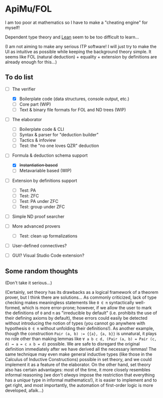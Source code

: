 # ApiMu/FOL

I am too poor at mathematics so I have to make a "cheating engine" for myself!

Dependent type theory and [Lean](https://leanprover.github.io/) seem to be too
difficult to learn...

(I am not aiming to make any serious ITP software! I will just try to make the
UI as intuitive as possible while keeping the background theory simple. It
seems like FOL (natural deduction) + equality + extension by definitions are
already enough for this...)


## To do list

- [ ] The verifier
  - [x] Boilerplate code (data structures, console output, etc.)
  - [ ] Core part (WIP)
  - [ ] Text & binary file formats for FOL and ND trees (WIP)
- [ ] The elaborator
  - [ ] Boilerplate code & CLI
  - [ ] Syntax & parser for "deduction builder"
  - [ ] Tactics & infoview
  - [ ] Test: the "no one loves QZR" deduction
- [ ] Formula & deduction schema support
  - [x] ~~Instantiation based~~
  - [ ] Metavariable based (WIP)
- [ ] Extension by definitions support
  - [ ] Test: PA
  - [ ] Test: ZFC
  - [ ] Test: PA under ZFC
  - [ ] Test: group under ZFC
- [ ] Simple ND proof searcher
- [ ] More advanced provers
  - [ ] Test: clean up formalizations
- [ ] User-defined connectives?
- [ ] GUI? Visual Studio Code extension?


## Some random thoughts

(Don't take it serious...)

(Certainly, set theory has its drawbacks as a logical framework of a theorem
prover, but I think there are solutions... As commonly criticized, lack of
type checking makes meaningless statements like `0 ∈ π` syntactically
well-formed, which is more error-prone; however, if we allow the user to mark
the definitions of `0` and `π` as "irreducible by default" (i.e. prohibits the
use of their defining axioms by default), these errors could easily be detected
without introducing the notion of types (you cannot go anywhere with hypothesis
`0 ∈ π` without unfolding their definitions!). As another example, though the
construction `Pair (a, b) := {{a}, {a, b}}` is unnatural, it plays no role
other than making lemmas like
`∀ a b c d, (Pair (a, b) = Pair (c, d) ↔ a = c ∧ b = d)` possible. We are safe
to disregard the original definition immediately after we have derived all the
necessary lemmas! The same technique may even make general inductive types
(like those in the Calculus of Inductive Constructions) possible in set
theory, and we could implement it as a feature of the elaborator. On the other
hand, set theory also has certain advantages: most of the time, it more closely
resembles informal reasoning (we don't *always* impose the restriction that
everything has a *unique* type in informal mathematics!), it is easier to
implement and to get right, and most importantly, the automation of first-order
logic is more developed, afaik...)

